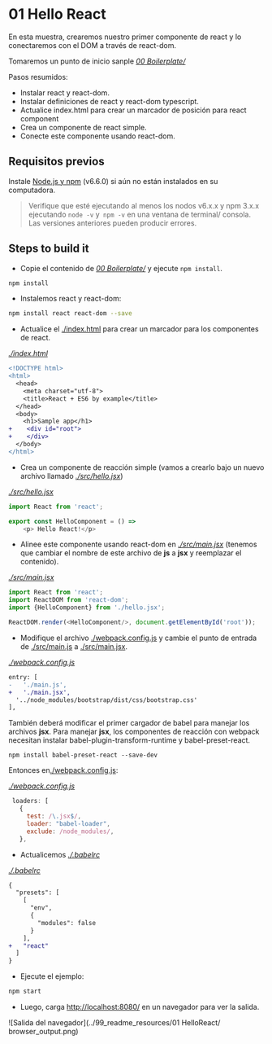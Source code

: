 # 01 Hello React

En esta muestra, crearemos nuestro primer componente de react y lo conectaremos con el
DOM a través de react-dom.

Tomaremos un punto de inicio sanple _[00 Boilerplate/](./../00%20Boilerplate/)_

Pasos resumidos:

- Instalar react y react-dom.
- Instalar definiciones de react y react-dom typescript.
- Actualice index.html para crear un marcador de posición para react component
- Crea un componente de react simple.
- Conecte este componente usando react-dom.

## Requisitos previos

Instale [Node.js y npm](https://nodejs.org/en/) (v6.6.0) si aún no están instalados en su computadora.

> Verifique que esté ejecutando al menos los nodos v6.x.x y npm 3.x.x ejecutando `node -v` y` npm -v` en una ventana de terminal/ consola. Las versiones anteriores pueden producir errores.

## Steps to build it

- Copie el contenido de _[00 Boilerplate/](./../00%20Boilerplate/)_ y ejecute `npm install`.

```bash
npm install
```

- Instalemos react y react-dom:

```bash
npm install react react-dom --save
```

- Actualice el [./index.html](./index.html) para crear un marcador para los componentes de react.

_[./index.html](./index.html)_
```diff
<!DOCTYPE html>
<html>
  <head>
    <meta charset="utf-8">
    <title>React + ES6 by example</title>
  </head>
  <body>
    <h1>Sample app</h1>
+    <div id="root">
+    </div>    
  </body>
</html>
```

- Crea un componente de reacción simple (vamos a crearlo bajo un nuevo archivo llamado _[./src/hello.jsx](./src/hello.jsx)_)

_[./src/hello.jsx](./src/hello.jsx)_
```javascript
import React from 'react';

export const HelloComponent = () =>
    <p> Hello React!</p>
```

- Alinee este componente usando react-dom en _[./src/main.jsx](./src/main.jsx)_ (tenemos que cambiar el nombre de este archivo
  de **js** a **jsx** y reemplazar el contenido).

_[./src/main.jsx](./src/main.jsx)_
```javascript
import React from 'react';
import ReactDOM from 'react-dom';
import {HelloComponent} from './hello.jsx';

ReactDOM.render(<HelloComponent/>, document.getElementById('root'));
```

- Modifique el archivo [./webpack.config.js](./webpack.config.js) y cambie el punto de entrada de [./src/main.js](./src/main.jsx)
a [./src/main.jsx](./src/main.jsx).

_[./webpack.config.js](./webpack.config.js)_
 ```diff
 entry: [
-   './main.js',
+   './main.jsx',
   '../node_modules/bootstrap/dist/css/bootstrap.css'
 ],
 ```
 
También deberá modificar el primer cargador de babel para manejar los archivos **jsx**.
Para manejar **jsx**, los componentes de reacción con webpack necesitan instalar babel-plugin-transform-runtime y babel-preset-react.

 ```
 npm install babel-preset-react --save-dev
 ```

Entonces en[./webpack.config.js](./webpack.config.js):

_[./webpack.config.js](./webpack.config.js)_
```javascript
 loaders: [
   {
     test: /\.jsx$/,
     loader: "babel-loader",
     exclude: /node_modules/,
   },
```

- Actualicemos _[./.babelrc](./.babelrc)_

_[./.babelrc](./.babelrc)_
```diff
{
  "presets": [
    [
      "env",      
      {
        "modules": false
      }
    ],
+   "react"    
  ]
}
```

- Ejecute el ejemplo:

 ```bash
 npm start
 ```

- Luego, carga [http://localhost:8080/](http://localhost:8080/) en un navegador para ver la salida.

 ![Salida del navegador](../99_readme_resources/01 HelloReact/ browser_output.png)